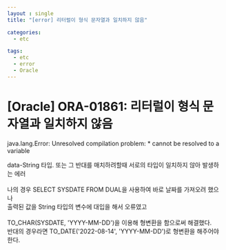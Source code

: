 ```yaml
---
layout : single
title: "[error] 리터럴이 형식 문자열과 일치하지 않음"

categories:
  - etc

tags:
  - etc
  - error
  - Oracle
---
```


# [Oracle] ORA-01861: 리터럴이 형식 문자열과 일치하지 않음 

java.lang.Error: Unresolved compilation problem: * cannot be resolved to a variable

data-String 타입. 또는 그 반대를 매치하려할때 서로의 타입이 일치하지 않아 발생하는 에러 <br><br>나의 경우 SELECT SYSDATE FROM DUAL을 사용하여 바로 날짜를 가져오려 했으나<br>출력된 값을 String 타입의 변수에 대입을 해서 오류였고<br><br>TO_CHAR(SYSDATE, 'YYYY-MM-DD')을 이용해 형변환을 함으로써 해결했다.<br>반대의 경우라면 TO_DATE('2022-08-14', 'YYYY-MM-DD')로 형변환을 해주어야 한다.<br>
